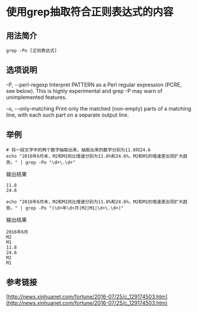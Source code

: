 # 使用grep抽取符合正则表达式的内容

## 用法简介

```
grep -Po [正则表达式]
```

## 选项说明

-P, --perl-regexp
    Interpret PATTERN as a Perl regular expression (PCRE, see below).  This is highly experimental and grep -P may warn of unimplemented features.

-o, --only-matching
    Print only the matched (non-empty) parts of a matching line, with each such part on a separate output line.


## 举例

```
# 将一段文字中的两个数字抽取出来，抽取出来的数字分别为11.8何24.6
echo "2016年6月末，M2和M1同比增速分别为11.8%和24.6%，M2和M1的增速差出现扩大趋势。" | grep -Po "\d+\.\d+"
```

输出结果

```
11.8
24.6
```

```
echo "2016年6月末，M2和M1同比增速分别为11.8%和24.6%，M2和M1的增速差出现扩大趋势。" | grep -Po "(\d+年\d+月|M2|M1|\d+\.\d+)"
```

输出结果

```
2016年6月
M2
M1
11.8
24.6
M2
M1
```

## 参考链接

[http://news.xinhuanet.com/fortune/2016-07/25/c_129174503.htm](http://news.xinhuanet.com/fortune/2016-07/25/c_129174503.htm)
